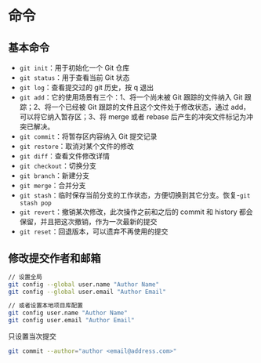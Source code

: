 # 命令

## 基本命令

- `git init`：用于初始化一个 Git 仓库
- `git status`：用于查看当前 Git 状态
- `git log`：查看提交过的 git 历史，按 q 退出
- `git add`：它的使用场景有三个：1、将一个尚未被 Git 跟踪的文件纳入 Git 跟踪；2、将一个已经被 Git 跟踪的文件且这个文件处于修改状态，通过 add，可以将它纳入暂存区；3、将 merge 或者 rebase 后产生的冲突文件标记为冲突已解决。
- `git commit`：将暂存区内容纳入 Git 提交记录
- `git restore`：取消对某个文件的修改
- `git diff`：查看文件修改详情
- `git checkout`：切换分支
- `git branch`：新建分支
- `git merge`：合并分支
- `git stash`：临时保存当前分支的工作状态，方便切换到其它分支。恢复-`git stash pop`
- `git revert`：撤销某次修改，此次操作之前和之后的 commit 和 history 都会保留，并且把这次撤销，作为一次最新的提交
- `git reset`：回退版本，可以遗弃不再使用的提交

## 修改提交作者和邮箱

```bash
// 设置全局
git config --global user.name "Author Name"
git config --global user.email "Author Email"

// 或者设置本地项目库配置
git config user.name "Author Name"
git config user.email "Author Email"

```

只设置当次提交

```bash
git commit --author="author <email@address.com>"
```
